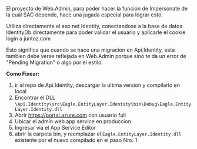 El proyecto de Web.Admin, para poder hacer la funcion de Impersonate de la cual SAC depende, hace una jugada especial para lograr esto.

Utiliza directamente el asp net Identity, conectandose a la base de datos IdentityDb directamente para poder validar el usuario y aplicarle el cookie login a juntoz.com

Esto significa que cuando se hace una migracion en Api.Identity, esta tambien debe verse reflejada en Web.Admin porque sino te da un error de "Pending Migration" o algo por el estilo.

**Como Fixear:**
1) ir al repo de Api.Identity, descargar la ultima version y compilarlo en local
2) Encontrar el DLL `\Api.Identity\src\Eagle.EntityLayer.Identity\bin\Debug\Eagle.EntityLayer.Identity.dll`
3) Abrir https://portal.azure.com con usuario full
4) Ubicar el admin web app service en produccion
5) Ingresar via el App Service Editor
6) abrir la carpeta bin, y reemplazar el `Eagle.EntityLayer.Identity.dll` existente por el nuevo compilado en el paso Nro. 1
